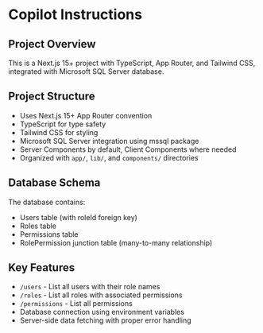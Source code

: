 # Copilot Instructions

<!-- Use this file to provide workspace-specific custom instructions to Copilot. For more details, visit https://code.visualstudio.com/docs/copilot/copilot-customization#_use-a-githubcopilotinstructionsmd-file -->

## Project Overview

This is a Next.js 15+ project with TypeScript, App Router, and Tailwind CSS, integrated with Microsoft SQL Server database.

## Project Structure

- Uses Next.js 15+ App Router convention
- TypeScript for type safety
- Tailwind CSS for styling
- Microsoft SQL Server integration using mssql package
- Server Components by default, Client Components where needed
- Organized with `app/`, `lib/`, and `components/` directories

## Database Schema

The database contains:
- Users table (with roleId foreign key)
- Roles table
- Permissions table
- RolePermission junction table (many-to-many relationship)

## Key Features

- `/users` - List all users with their role names
- `/roles` - List all roles with associated permissions
- `/permissions` - List all permissions
- Database connection using environment variables
- Server-side data fetching with proper error handling
